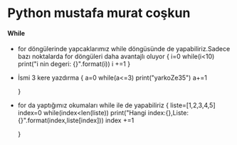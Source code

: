 # Python mustafa murat coşkun 
#### While
- for döngülerinde yapcaklarımız while döngüsünde de yapabiliriz.Sadece bazı noktalarda for döngüleri daha avantajlı oluyor
    {
        i=0
		while(i<10)
			print("i nin degeri: {}".format(i))
			i +=1
}


- İsmi 3 kere yazdırma
{
			a=0
			while(a<=3)
				print("yarkoZe35")
				a+=1

    }



- for da yaptığımız okumaları while ile de yapabiliriz
 {
			liste=[1,2,3,4,5]
			index=0
			while(index<len(liste))
				print("Hangi index:{},Liste:{}".format(index,liste[index]))
				index +=1


    }
